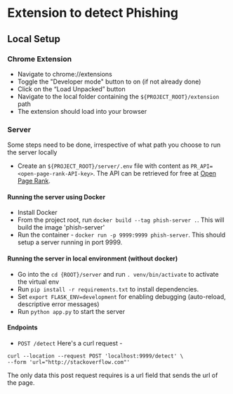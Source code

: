# Extension to detect Phishing

## Local Setup

### Chrome Extension
- Navigate to chrome://extensions
- Toggle the "Developer mode" button to on (if not already done)
- Click on the “Load Unpacked” button
- Navigate to the local folder containing the `${PROJECT_ROOT}/extension` path
- The extension should load into your browser

### Server
Some steps need to be done, irrespective of what path you choose to run the server locally 
- Create an `${PROJECT_ROOT}/server/.env` file with content as `PR_API=<open-page-rank-API-key>`. The API can be retrieved for free at [Open Page Rank](https://www.domcop.com/openpagerank/auth/signup).

#### Running the server using Docker
- Install Docker
- From the project root, run `docker build --tag phish-server .`. This will build the image 'phish-server'
- Run the container - `docker run -p 9999:9999 phish-server`. This should setup a server running in port 9999.

#### Running the server in local environment (without docker)
- Go into the `cd {ROOT}/server` and run `. venv/bin/activate` to activate the virtual env 
- Run `pip install -r requirements.txt` to install dependencies.
- Set `export FLASK_ENV=development` for enabling debugging (auto-reload, descriptive error messages)
- Run `python app.py` to start the server

#### Endpoints 
- `POST /detect` 
Here's a curl request -
```
curl --location --request POST 'localhost:9999/detect' \
--form 'url="http://stackoverflow.com"'
```
The only data this post request requires is a url field that sends the url of the page.

